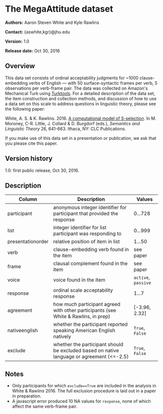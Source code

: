 # The MegaAttitude dataset

**Authors:** Aaron Steven White and Kyle Rawlins

**Contact:** {aswhite,kgr}@jhu.edu

**Version:** 1.0

**Release date:** Oct 30, 2016

## Overview

This data set consists of ordinal acceptability judgments for ~1000 clause-embedding verbs of English — with 50 surface-syntactic frames per verb, 5 observations per verb-frame pair.  The data was collected on Amazon's Mechanical Turk using [Turktools](http://turktools.net/).  For a detailed description of the data set, the item construction and collection methods, and discussion of how to use a data set on this scale to address questions in linguistic theory, please see the following paper:

White, A. S. & K. Rawlins. 2016. [A computational model of S-selection](http://aswhite.net/papers/white_computational_2016_salt.pdf). In M. Moroney, C-R. Little, J. Collard & D. Burgdorf (eds.), *Semantics and Linguistic Theory* 26, 641-663. Ithaca, NY: CLC Publications.

If you make use of this data set in a presentation or publication, we ask that you please cite this paper.

## Version history

1.0: first public release, Oct 30, 2016.

## Description

| **Column**        | **Description**                                                                           | **Values**          |
|-------------------|-------------------------------------------------------------------------------------------|---------------------|
| participant       | anonymous integer identifier for participant that provided the response                   | 0...728             |
| list              | integer identifier for list participant was responding to                                 | 0...999             |
| presentationorder | relative position of item in list                                                         | 1...50              |
| verb              | clause-embedding verb found in the item                                                   | see paper           |
| frame             | clausal complement found in the item                                                      | see paper           |
| voice             | voice found in the item                                                                   | `active`, `passive` |
| response          | ordinal scale acceptability response                                                      | 1...7               |
| agreement         | how much participant agreed with other participants (see White & Rawlins, in prep)        | \[-3.96, 2.32\]     |
| nativeenglish     | whether the participant reported speaking American English natively                       | `True`, `False`     |
| exclude           | whether the participant should be excluded based on native language or agreement (<=-2.5) | `True`, `False`     |

## Notes

* Only participants for which `exclude==True` are included in the analysis in White & Rawlins 2016. The full exclusion procedure is laid out in a paper in preparation.
* A javascript error produced 10 NA values for `response`, none of which affect the same verb-frame pair.
